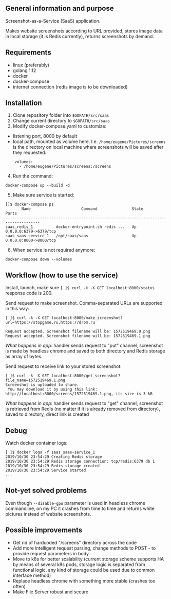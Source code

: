 ## General information and purpose

Screenshot-as-a-Service (SaaS) application.

Makes website screenshots according to URL provided, stores image data in local storage (it is Redis currently), returns screenshots by demand.
 
## Requirements

- linux (preferably)
- golang 1.12
- docker
- docker-compose
- internet connection (redis image is to be downloaded)
 
## Installation

1. Clone repository folder into `$GOPATH/src/saas`
2. Change current directory to `$GOPATH/src/saas`
3. Modify docker-compose.yaml to customize:

 - listening port, 8000 by default
 - local path, mounted as volume here. I.e. `/home/eugene/Pictures/screens` is the directory on local machine 
 where screenshots will be saved after they requested. 
 ```
     volumes:
       - /home/eugene/Pictures/screens:/screens 
```

4. Run the command:

`` docker-compose up --build -d ``

5. Make sure service is started:

```
[]$ docker-compose ps
       Name                      Command               State           Ports         
-------------------------------------------------------------------------------------
saas_redis_1          docker-entrypoint.sh redis ...   Up      0.0.0.0:6379->6379/tcp
saas_saas-service_1   /opt/saas/saas                   Up      0.0.0.0:8000->8000/tcp
 ```

6. When service is not required anymore:

`` docker-compose down --volumes ``

## Workflow (how to use the service)

Install, launch, make sure `[ ]$ curl -k -X GET localhost:8000/status` response code is 200.

Send request to make screenshot. Comma-separated URLs are supported in this way:
```
[ ]$ curl -k -X GET localhost:8000/make_screenshot?url=https://stopgame.ru,https://drom.ru

Request accepted. Screenshot filename will be: 1572519469.0.png
Request accepted. Screenshot filename will be: 1572519469.1.png

```

*What happens in app*: handler sends request to "put" channel, screenshot is made by headless chrome and saved to both
directory and Redis storage as array of bytes.

Send request to receive link to your stored screenshot:
```
[ ]$ curl -k -X GET localhost:8000/get_screenshot?file_name=1572519469.1.png
Screenshot is uploaded to share.
 You may download it by using this link: http://localhost:8000/screens/1572519469.1.png, its size is 3 kB
```

*What happens in app*: handler sends request to "get" channel, screenshot is retrieved from Redis (no matter if 
it is already removed from directory), saved to directory, direct link is created

## Debug

Watch docker container logs:

```
[ ]$ docker logs -f saas_saas-service_1
2019/10/30 23:54:29 Creating Redis storage
2019/10/30 23:54:29 Redis storage connection: tcp/redis:6379 db 1
2019/10/30 23:54:29 Redis storage created
2019/10/30 23:54:29 Service started
...
```

## Not-yet solved problems

Even though `--disable-gpu` parameter is used in headless chrome commandline, on my PC it crashes from time to time 
 and returns white pictures instead of website screenshots.
 
## Possible improvements
 - Get rid of hardcoded "/screens" directory across the code
 - Add more intelligent request parsing, change methods to POST - to provide request parameters in body
 - Move to k8s for better scalability (current storage scheme supports HA by means of several k8s pods, storage logic is 
 separated from functional logic, any kind of storage could be used due to common interface method)
 - Replace headless chrome with something more stable (crashes too often)
 - Make File Server robust and secure